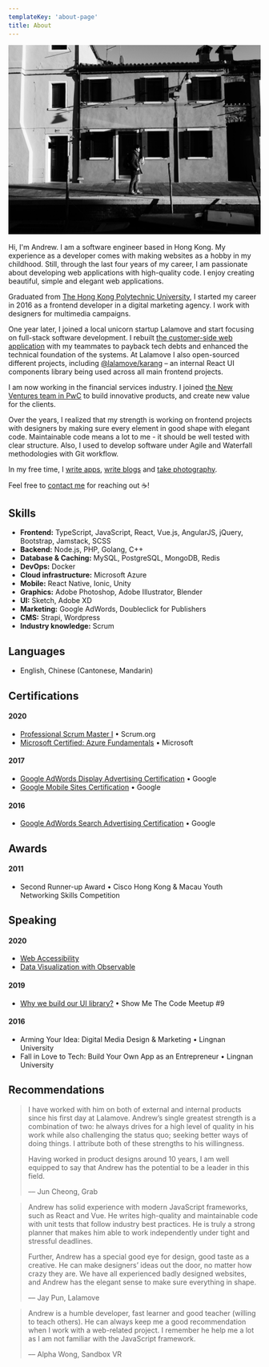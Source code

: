 ```yaml
---
templateKey: 'about-page'
title: About
---
```


![Me](about.jpg)

Hi, I'm Andrew. I am a software engineer based in Hong Kong. My experience as a developer comes with making websites as a hobby in my childhood. Still, through the last four years of my career, I am passionate about developing web applications with high-quality code. I enjoy creating beautiful, simple and elegant web applications.

Graduated from [The Hong Kong Polytechnic University](https://www.polyu.edu.hk), I started my career in 2016 as a frontend developer in a digital marketing agency. I work with designers for multimedia campaigns.

One year later, I joined a local unicorn startup Lalamove and start focusing on full-stack software development. I rebuilt [the customer-side web application](https://web.lalamove.com) with my teammates to payback tech debts and enhanced the technical foundation of the systems. At Lalamove I also open-sourced different projects, including [@lalamove/karang](https://github.com/lalamove/karang) – an internal React UI components library being used across all main frontend projects.

I am now working in the financial services industry. I joined [the New Ventures team in PwC](https://www.pwchk.com/en/services/new-ventures.html) to build innovative products, and create new value for the clients.

Over the years, I realized that my strength is working on frontend projects with designers by making sure every element in good shape with elegant code. Maintainable code means a lot to me - it should be well tested with clear structure. Also, I used to develop software under Agile and Waterfall methodologies with Git workflow.

In my free time, I [write apps](https://github.com/andrewmmc), [write blogs](https://andrewmmc.com) and [take photography](https://vsco.co/andrewmmc).

Feel free to [contact me](mailto:hello@andrewmmc.com) for reaching out ☕!

## Skills

- **Frontend:** TypeScript, JavaScript, React, Vue.js, AngularJS, jQuery, Bootstrap, Jamstack, SCSS
- **Backend:** Node.js, PHP, Golang, C++
- **Database & Caching:** MySQL, PostgreSQL, MongoDB, Redis
- **DevOps:** Docker
- **Cloud infrastructure:** Microsoft Azure
- **Mobile:** React Native, Ionic, Unity
- **Graphics:** Adobe Photoshop, Adobe Illustrator, Blender
- **UI:** Sketch, Adobe XD
- **Marketing:** Google AdWords, Doubleclick for Publishers
- **CMS:** Strapi, Wordpress
- **Industry knowledge:** Scrum

## Languages

- English, Chinese (Cantonese, Mandarin)

## Certifications

#### 2020

- [Professional Scrum Master I](https://www.scrum.org/certificates/580649) • Scrum.org
- [Microsoft Certified: Azure Fundamentals](https://www.youracclaim.com/badges/622eae0f-df86-412a-ac15-a1e2d0c6e80d) • Microsoft

#### 2017

- [Google AdWords Display Advertising Certification](https://www.google.com/partners/?hl=en-US#i_profile;idtf=114936479272046410029) • Google
- [Google Mobile Sites Certification](https://www.google.com/partners/?hl=en-US#i_profile;idtf=114936479272046410029) • Google

#### 2016

- [Google AdWords Search Advertising Certification](https://www.google.com/partners/?hl=en-US#i_profile;idtf=114936479272046410029) • Google

## Awards

#### 2011

- Second Runner-up Award • Cisco Hong Kong & Macau Youth Networking Skills Competition

## Speaking

#### 2020

- [Web Accessibility](https://github.com/andrewmmc/share/blob/master/20200521-web-accessibility/index.pdf)
- [Data Visualization with Observable](https://github.com/andrewmmc/share/blob/master/20200320-observable/index.pdf)

#### 2019

- [Why we build our UI library?](https://github.com/andrewmmc/share/blob/master/20190301-ui-library/README.md) • Show Me The Code Meetup #9

#### 2016

- Arming Your Idea: Digital Media Design & Marketing • Lingnan University
- Fall in Love to Tech: Build Your Own App as an Entrepreneur • Lingnan University

## Recommendations

> I have worked with him on both of external and internal products since his first day at Lalamove. Andrew’s single greatest strength is a combination of two: he always drives for a high level of quality in his work while also challenging the status quo; seeking better ways of doing things. I attribute both of these strengths to his willingness.
>
> Having worked in product designs around 10 years, I am well equipped to say that Andrew has the potential to be a leader in this field.
>
> –– Jun Cheong, Grab

> Andrew has solid experience with modern JavaScript frameworks, such as React and Vue. He writes high-quality and maintainable code with unit tests that follow industry best practices. He is truly a strong planner that makes him able to work independently under tight and stressful deadlines.
>
> Further, Andrew has a special good eye for design, good taste as a creative. He can make designers’ ideas out the door, no matter how crazy they are. We have all experienced badly designed websites, and Andrew has the elegant sense to make sure everything in shape.
>
> –– Jay Pun, Lalamove

> Andrew is a humble developer, fast learner and good teacher (willing to teach others). He can always keep me a good recommendation when I work with a web-related project. I remember he help me a lot as I am not familiar with the JavaScript framework.
>
> –– Alpha Wong, Sandbox VR

